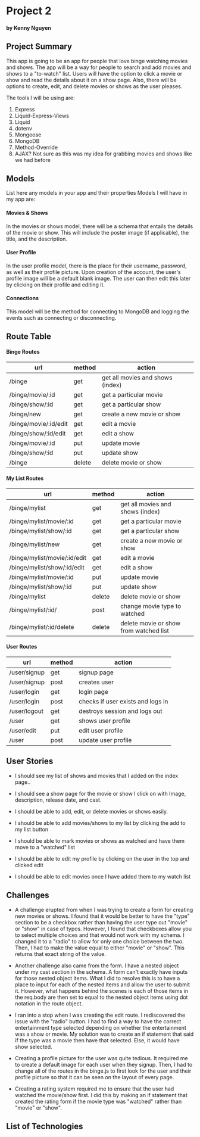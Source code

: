 # Project 2
#### by Kenny Nguyen

## Project Summary

This app is going to be an app for people that love binge watching movies and shows. The app will be a way for people to search and add movies and shows to a "to-watch" list. Users will have the option to click a movie or show and read the details about it on a show page. Also, there will be options to create, edit, and delete movies or shows as the user pleases.

The tools I will be using are: 
1. Express
2. Liquid-Express-Views
3. Liquid
4. dotenv
5. Mongoose
6. MongoDB
7. Method-Override
8. AJAX? Not sure as this was my idea for grabbing movies and shows like we had before

## Models

List here any models in your app and their properties 
Models I will have in my app are:
#### Movies & Shows
In the movies or shows model, there will be a schema that entails the details of the movie or show. This will include the poster image (if applicable), the title, and the description. 

#### User Profile
In the user profile model, there is the place for their username, password, as well as their profile picture. Upon creation of the account, the user's profile image will be a default blank image. The user can then edit this later by clicking on their profile and editing it. 

#### Connections
This model will be the method for connecting to MongoDB and logging the events such as connecting or disconnecting. 

## Route Table

#### Binge Routes
| url | method | action |
|-----|--------|--------|
| /binge | get | get all movies and shows (index)|
| /binge/movie/:id | get | get a particular movie|
| /binge/show/:id | get | get a particular show |
| /binge/new | get | create a new movie or show |
| /binge/movie/:id/edit | get | edit a movie |
| /binge/show/:id/edit | get | edit a show |
| /binge/movie/:id | put | update movie |
| /binge/show/:id | put | update show |
| /binge | delete | delete movie or show |

#### My List Routes
| url | method | action |
|-----|--------|--------|
| /binge/mylist | get | get all movies and shows (index)|
| /binge/mylist/movie/:id | get | get a particular movie|
| /binge/mylist/show/:id | get | get a particular show |
| /binge/mylist/new | get | create a new movie or show |
| /binge/mylist/movie/:id/edit | get | edit a movie |
| /binge/mylist/show/:id/edit | get | edit a show |
| /binge/mylist/movie/:id | put | update movie |
| /binge/mylist/show/:id | put | update show |
| /binge/mylist | delete | delete movie or show |
| /binge/mylist/:id/ | post | change movie type to watched |
| /binge/mylist/:id/delete | delete | delete movie or show from watched list|

#### User Routes
| url | method | action |
|-----|--------|--------|
| /user/signup | get | signup page |
| /user/signup | post | creates user |
| /user/login | get | login page |
| /user/login | post | checks if user exists and logs in |
| /user/logout | get | destroys session and logs out |
| /user | get | shows user profile |
| /user/edit | put | edit user profile |
| /user | post | update user profile |



## User Stories

-  I should see my list of shows and movies that I added on the index page..

- I should see a show page for the movie or show I click on with Image, description, release date, and cast.

- I should be able to add, edit, or delete movies or shows easily. 

- I should be able to add movies/shows to my list by clicking the add to my list button

- I should be able to mark movies or shows as watched and have them move to a "watched" list

- I should be able to edit my profile by clicking on the user in the top and clicked edit

- I should be able to edit movies once I have added them to my watch list

## Challenges 

- A challenge erupted from when I was trying to create a form for creating new movies or shows. I found that it would be better to have the "type" section to be a checkbox rather than having the user type out "movie" or "show" in case of typos. However, I found that checkboxes allow you to select multiple choices and that would not work with my schema. I changed it to a "radio" to allow for only one choice between the two. Then, I had to make the value equal to either "movie" or "show". This returns that exact string of the value. 

- Another challenge also came from the form. I have a nested object under my cast section in the schema. A form can't exactly have inputs for those nested object items. What I did to resolve this is to have a place to input for each of the nested items and allow the user to submit it. However, what happens behind the scenes is each of those items in the req.body are then set to equal to the nested object items using dot notation in the route object. 

- I ran into a stop when I was creating the edit route. I rediscovered the issue with the "radio" button. I had to find a way to have the correct entertainment type selected depending on whether the entertainment was a show or movie. My solution was to create an if statement that said if the type was a movie then have that selected. Else, it would have show selected. 

- Creating a profile picture for the user was quite tedious. It required me to create a default image for each user when they signup. Then, I had to change all of the routes in the binge.js to first look for the user and their profile picture so that it can be seen on the layout of every page. 

- Creating a rating system required me to ensure that the user had watched the movie/show first. I did this by making an if statement that created the rating form if the movie type was "watched" rather than "movie" or "show". 
## List of Technologies 
